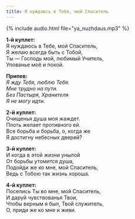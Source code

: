```yaml
---
title: Я нуждаюсь в Тебе, мой Спаситель
---
```

{% include audio.html file="ya_nuzhdaus.mp3" %}

**1-й куплет:**  
Я нуждаюсь в Тебе, мой Спаситель,  
Я желаю всегда быть с Тобой,  
Ты — Господь мой, любимый Учитель,  
Упованье моё и покой.

**Припев:**  
_Я жду Тебя, люблю Тебя.  
Мне трудно на пути.  
Без Пастыря, Хранителя  
Я не могу идти._

**2-й куплет:**  
Очищенья душа моя жаждет.  
Плоть желает противного ей.  
Все борьба и борьба, о, когда же  
Я достигну небесных дверей?

**3-й куплет:**  
И когда в этой жизни унылой  
От борьбы утомится душа,  
Подойди же ко мне, мой Спаситель,  
Ведь с Тобою так жизнь хороша.

**4-й куплет:**  
Поселись Ты во мне, мой Спаситель,  
И даруй чувствованья Твои,  
Чтобы верным я был, Твой служитель,  
О, приди же ко мне и живи.
